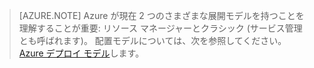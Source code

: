  >[AZURE.NOTE] Azure が現在 2 つのさまざまな展開モデルを持つことを理解することが重要: リソース マネージャーとクラシック (サービス管理とも呼ばれます)。 配置モデルについては、次を参照してください。 [Azure デプロイ モデル](../azure-classic-rm.md)します。





